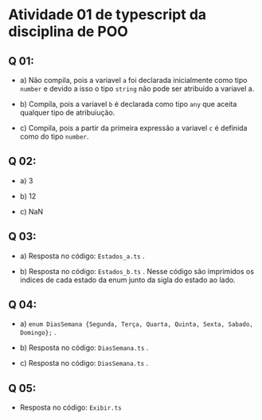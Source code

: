 # Atividade 01 de typescript da disciplina de POO

## Q 01:
- a) Não compila, pois a variavel ```a``` foi declarada inicialmente como tipo ```number``` e devido a isso o tipo ```string``` não pode ser atribuído a variavel a.

- b) Compila, pois a variavel ```b``` é declarada como tipo ```any``` que aceita qualquer tipo de atribuiução.

- c) Compila, pois a partir da primeira expressão a variavel ```c``` é definida como do tipo ```number```.

## Q 02:
- a) 3

- b) 12

- c) NaN

## Q 03:

- a) Resposta no código: ```Estados_a.ts``` .

- b) Resposta no código: ```Estados_b.ts``` . Nesse código são imprimidos os indices de cada estado da enum junto da sigla do estado ao lado.

## Q 04:

- a) ```enum DiasSemana {Segunda, Terça, Quarta, Quinta, Sexta, Sabado, Domingo};``` .

- b) Resposta no código: ```DiasSemana.ts``` .

- c) Resposta no código: ```DiasSemana.ts``` .


## Q 05:
- Resposta no código: ```Exibir.ts```
